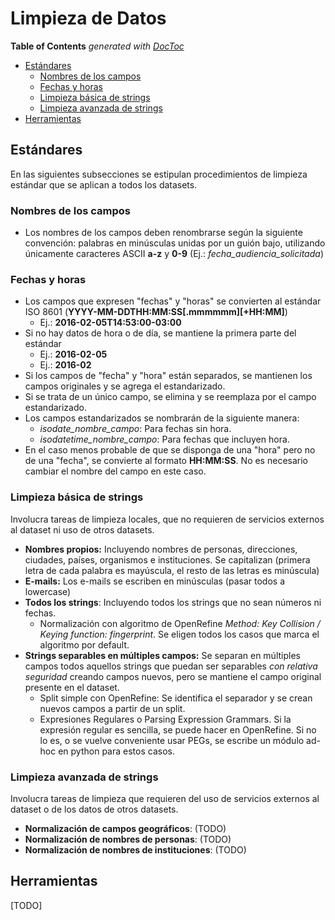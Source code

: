 Limpieza de Datos
===

<!-- START doctoc generated TOC please keep comment here to allow auto update -->
<!-- DON'T EDIT THIS SECTION, INSTEAD RE-RUN doctoc TO UPDATE -->
**Table of Contents**  *generated with [DocToc](https://github.com/thlorenz/doctoc)*

- [Estándares](#est%C3%A1ndares)
  - [Nombres de los campos](#nombres-de-los-campos)
  - [Fechas y horas](#fechas-y-horas)
  - [Limpieza básica de strings](#limpieza-b%C3%A1sica-de-strings)
  - [Limpieza avanzada de strings](#limpieza-avanzada-de-strings)
- [Herramientas](#herramientas)

<!-- END doctoc generated TOC please keep comment here to allow auto update -->

## Estándares

En las siguientes subsecciones se estipulan procedimientos de limpieza estándar que se aplican a todos los datasets.

### Nombres de los campos

* Los nombres de los campos deben renombrarse según la siguiente convención: palabras en minúsculas unidas por un guión bajo, utilizando únicamente caracteres ASCII **a-z** y **0-9** (Ej.: *fecha_audiencia_solicitada*)

### Fechas y horas

* Los campos que expresen "fechas" y "horas" se convierten al estándar ISO 8601 (**YYYY-MM-DDTHH:MM:SS[.mmmmmm][+HH:MM]**)
    - Ej.: **2016-02-05T14:53:00-03:00**
* Si no hay datos de hora o de día, se mantiene la primera parte del estándar
    - Ej.: **2016-02-05**
    - Ej.: **2016-02**
* Si los campos de "fecha" y "hora" están separados, se mantienen los campos originales y se agrega el estandarizado.
* Si se trata de un único campo, se elimina y se reemplaza por el campo estandarizado.
* Los campos estandarizados se nombrarán de la siguiente manera:
    - *isodate_nombre_campo*: Para fechas sin hora.
    - *isodatetime_nombre_campo*: Para fechas que incluyen hora.
* En el caso menos probable de que se disponga de una "hora" pero no de una "fecha", se convierte al formato **HH:MM:SS**. No es necesario cambiar el nombre del campo en este caso.

### Limpieza básica de strings

Involucra tareas de limpieza locales, que no requieren de servicios externos al dataset ni uso de otros datasets.

* **Nombres propios:** Incluyendo nombres de personas, direcciones, ciudades, países, organismos e instituciones. Se capitalizan (primera letra de cada palabra es mayúscula, el resto de las letras es minúscula)
* **E-mails:** Los e-mails se escriben en minúsculas (pasar todos a lowercase)
* **Todos los strings**: Incluyendo todos los strings que no sean números ni fechas.
    - Normalización con algoritmo de OpenRefine *Method: Key Collision / Keying function: fingerprint*. Se eligen todos los casos que marca el algoritmo por default.
* **Strings separables en múltiples campos:** Se separan en múltiples campos todos aquellos strings que puedan ser separables *con relativa seguridad* creando campos nuevos, pero se mantiene el campo original presente en el dataset.
    - Split simple con OpenRefine: Se identifica el separador y se crean nuevos campos a partir de un split.
    - Expresiones Regulares o Parsing Expression Grammars. Si la expresión regular es sencilla, se puede hacer en OpenRefine. Si no lo es, o se vuelve conveniente usar PEGs, se escribe un módulo ad-hoc en python para estos casos.

### Limpieza avanzada de strings

Involucra tareas de limpieza que requieren del uso de servicios externos al dataset o de los datos de otros datasets.

* **Normalización de campos geográficos**: (TODO)
* **Normalización de nombres de personas**: (TODO)
* **Normalización de nombres de instituciones**: (TODO)

## Herramientas

[TODO]
